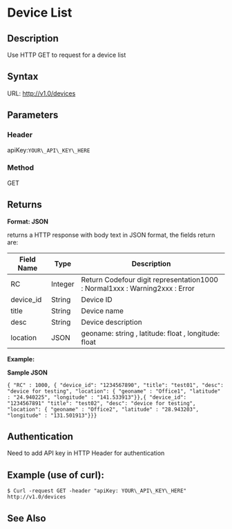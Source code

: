 # Device List

## Description

Use HTTP GET to request for a device list

## Syntax

URL: http://v1.0/devices

## Parameters

### Header

apiKey:`YOUR\_API\_KEY\_HERE`

### Method

GET

## Returns

**Format: JSON**

returns a HTTP response with body text in JSON format, the fields return are:

|Field Name|Type |Description |
| --- | --- | --- |
| RC | Integer | Return Codefour digit representation1000 : Normal1xxx : Warning2xxx : Error |
| device\_id | String | Device ID |
| title | String | Device name |
| desc | String | Device description |
| location | JSON | geoname: string , latitude: float , longitude: float  |

**Example:**

**Sample JSON**

```
{ "RC" : 1000, { "device_id": "1234567890", "title": "test01", "desc": "device for testing", "location": { "geoname" : "Office1", "latitude" : "24.940225", "longitude" : "141.533913"}},{ "device_id": "1234567891" "title": "test02", "desc": "device for testing", "location": { "geoname" : "Office2", "latitude" : "28.943203", "longitude" : "131.501913"}}}
```

## Authentication

Need to add API key in HTTP Header for authentication

## Example (use of curl):

```
$ Curl -request GET -header "apiKey: YOUR\_API\_KEY\_HERE" http://v1.0/devices
```

## See Also
